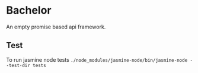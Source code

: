 Bachelor
===========

An empty promise based api framework.

## Test
To run jasmine node tests
`./node_modules/jasmine-node/bin/jasmine-node --test-dir tests`
